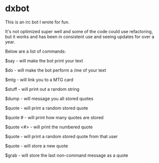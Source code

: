 # dxbot
This is an irc bot I wrote for fun.

It's not optimized super well and some of the code could use refactoring, but it works and has been in consistent use and seeing updates for over a year.

Below are a list of commands:

$say <text> -  will make the bot print your text

$do <text> - will make the bot perform a /me of your text

$mtg <card> - will link you to a MTG card

$stuff - will print out a random string

$dump - will message you all stored quotes

$quote - will print a random stored quote

$quote # - will print how many quotes are stored

$quote <#> - will print the numbered quote

$quote <nickname> - will print a random stored quote from that user

$quote <nickname> <string> - will store a new quote

$grab - will store the last non-command message as a quote